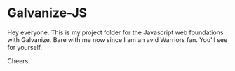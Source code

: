 # Galvanize-JS

Hey everyone. This is my project folder for the Javascript web foundations with
Galvanize. Bare with me now since I am an avid Warriors fan. You'll see for
yourself.

Cheers.
